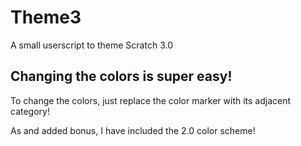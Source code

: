# Theme3
A small userscript to theme Scratch 3.0

## Changing the colors is super easy!
To change the colors, just replace the color marker with its adjacent category!

As and added bonus, I have included the 2.0 color scheme!
